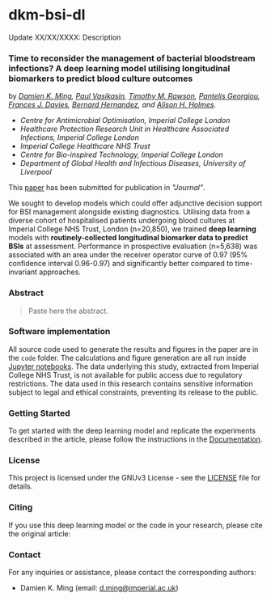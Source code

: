 # dkm-bsi-dl

Update XX/XX/XXXX: Description <br>

### Time to reconsider the management of bacterial bloodstream infections? A deep learning model utilising longitudinal biomarkers to predict blood culture outcomes

by *[Damien K. Ming](https://www.imperial.ac.uk/people/d.ming), 
    [Paul Vasikasin](https://www.imperial.ac.uk/people/p.vasikasin20), 
    [Timothy M. Rawson](https://www.imperial.ac.uk/people/timothy.rawson07), 
    [Pantelis Georgiou](https://www.imperial.ac.uk/people/pantelis), 
    [Frances J. Davies](https://www.imperial.ac.uk/people/f.davies), 
    [Bernard Hernandez](https://bahp.github.io/portfolio-academic/), and 
    [Alison H. Holmes](https://www.liverpool.ac.uk/systems-molecular-and-integrative-biology/staff/alison-holmes/).*

- *Centre for Antimicrobial Optimisation, Imperial College London*
- *Healthcare Protection Research Unit in Healthcare Associated Infections, Imperial College London*
- *Imperial College Healthcare NHS Trust*
- *Centre for Bio-inspired Technology, Imperial College London*
- *Department of Global Health and Infectious Diseases, University of Liverpool*

This [paper]() has been submitted for publication in *"Journal"*.

We sought to develop models which could offer adjunctive decision support for BSI management alongside existing diagnostics. 
Utilising data from a diverse cohort of hospitalised patients undergoing blood cultures at Imperial College NHS Trust, London (n=20,850), 
we trained **deep learning** models with **routinely-collected longitudinal biomarker data to predict BSIs** at assessment. Performance in 
prospective evaluation (n=5,638) was associated with an area under the receiver operator curve of 0.97 (95% confidence interval 0.96-0.97) 
and significantly better compared to time-invariant approaches.

<!-- ![](manuscript/figures/hawaii-trend.png) -->
<!-- *Caption for the example figure with the main results.* -->


### Abstract

> Paste here the abstract.

### Software implementation

All source code used to generate the results and figures in the paper are in the `code` folder. The calculations and figure generation are 
all run inside [Jupyter notebooks](http://jupyter.org/). The data underlying this study, extracted from Imperial College NHS Trust, is not 
available for public access due to regulatory restrictions. The data used in this research contains sensitive information subject to legal 
and ethical constraints, preventing its release to the public.

<!-- Results generated by the code are saved in `results`. -->
<!-- [comment]: <> See the `README.md` files in each directory for a full description.-->

### Getting Started

To get started with the deep learning model and replicate the experiments described in the article, please follow the instructions in the [Documentation](docs/README.md).

### License

This project is licensed under the GNUv3 License - see the [LICENSE](LICENSE) file for details.

<!-- ### Acknowledgments -->

### Citing

If you use this deep learning model or the code in your research, please cite the original article:

<!-- [Link to the Article](https://example.com/article) -->

### Contact

For any inquiries or assistance, please contact the corresponding authors:

- Damien K. Ming (email: d.ming@imperial.ac.uk)
